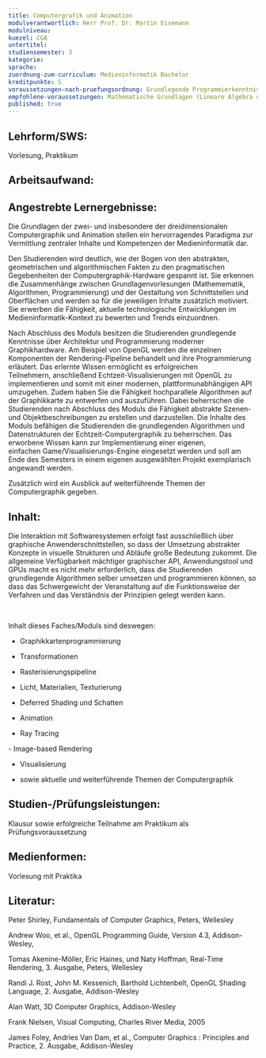 ```yaml
---
title: Computergrafik und Animation
modulverantwortlich: Herr Prof. Dr. Martin Eisemann
modulniveau:
kuezel: CGA
untertitel:
studiensemester: 3
kategorie:
sprache: 
zuordnung-zum-curriculum: Medieninformatik Bachelor
kreditpunkte: 5
voraussetzungen-nach-pruefungsordnung: Grundlegende Programmierkenntnisse einer objektorientierten Programmiersprache (Java, C++, oder ähnliches) und mathematische Kenntnisse aus dem Grundstudium (Vektoren, Matrizen)
empfohlene-voraussetzungen: Mathematische Grundlagen (Lineare Algebra und Analysis) aus dem Grundstudium; Algorithmische Grundlagen, Objektorientierte Programmierung, Datenstrukturen- Sicherer Umgang mit Java und Eclipse
published: true
---
```


## Lehrform/SWS:
Vorlesung, Praktikum

## Arbeitsaufwand:

## Angestrebte Lernergebnisse:
Die Grundlagen der zwei- und insbesondere der dreidimensionalen Computergraphik und Animation stellen ein hervorragendes Paradigma zur Vermittlung zentraler Inhalte und Kompetenzen der Medieninformatik dar.  


Den Studierenden wird deutlich, wie der Bogen von den abstrakten, geometrischen und algorithmischen Fakten zu den pragmatischen Gegebenheiten der Computergraphik-Hardware gespannt ist. Sie erkennen die Zusammenhänge zwischen Grundlagenvorlesungen (Mathemematik, Algorithmen, Programmierung) und der Gestaltung von Schnittstellen und Oberflächen und werden so für die jeweiligen Inhalte zusätzlich motiviert. Sie erwerben die Fähigkeit, aktuelle technologische Entwicklungen im Medieninformatik-Kontext zu bewerten und Trends einzuordnen.  


Nach Abschluss des Moduls besitzen die Studierenden grundlegende Kenntnisse über Architektur und Programmierung moderner Graphikhardware. Am Beispiel von OpenGL werden die einzelnen Komponenten der Rendering-Pipeline behandelt und ihre Programmierung erläutert. Das erlernte Wissen ermöglicht es erfolgreichen Teilnehmern, anschließend Echtzeit-Visualisierungen mit OpenGL zu implementieren und somit mit einer modernen, plattformunabhängigen API umzugehen. Zudem haben Sie die Fähigkeit hochparallele Algorithmen auf der Graphikkarte zu entwerfen und auszuführen. Dabei beherrschen die Studierenden nach Abschluss des Moduls die Fähigkeit abstrakte Szenen- und Objektbeschreibungen zu erstellen und darzustellen. Die Inhalte des Moduls befähigen die Studierenden die grundlegenden Algorithmen und Datenstrukturen der Echtzeit-Computergraphik zu beherrschen. Das erworbene Wissen kann zur Implementierung einer eigenen, einfachen Game/Visualisierungs-Engine eingesetzt werden und soll am Ende des Semesters in einem eigenen ausgewählten Projekt exemplarisch angewandt werden.  


Zusätzlich wird ein Ausblick auf weiterführende Themen der Computergraphik gegeben.

## Inhalt:
Die Interaktion mit Softwaresystemen erfolgt fast ausschließlich über graphische Anwenderschnittstellen, so dass der Umsetzung abstrakter Konzepte in visuelle Strukturen und Abläufe große Bedeutung zukommt. Die allgemeine Verfügbarkeit mächtiger graphischer API, Anwendungstool und GPUs macht es nicht mehr erforderlich, dass die Studierenden grundlegende Algorithmen selber umsetzen und programmieren können, so dass das Schwergewicht der Veranstaltung auf die Funktionsweise der Verfahren und das Verständnis der Prinzipien gelegt werden kann.  


   


Inhalt dieses Faches/Moduls sind deswegen:  


- Graphikkartenprogrammierung  


- Transformationen  


- Rasterisierungspipeline  


- Licht, Materialien, Texturierung  


- Deferred Shading und Schatten  


- Animation  


- Ray Tracing  


- Image-based Rendering  


- Visualisierung  


- sowie aktuelle und weiterführende Themen der Computergraphik

## Studien-/Prüfungsleistungen:
Klausur sowie erfolgreiche Teilnahme am Praktikum als Prüfungsvoraussetzung

## Medienformen:
Vorlesung mit Praktika

## Literatur:
Peter Shirley, Fundamentals of Computer Graphics, Peters, Wellesley

Andrew Woo, et al., OpenGL Programming Guide, Version 4.3, Addison-Wesley,

Tomas Akenine-Möller, Eric Haines, und Naty Hoffman, Real-Time Rendering, 3. Ausgabe, Peters, Wellesley

Randi J. Rost, John M. Kessenich, Barthold Lichtenbelt, OpenGL Shading Language, 2. Ausgabe, Addison-Wesley

Alan Watt, 3D Computer Graphics, Addison-Wesley

Frank Nielsen, Visual Computing, Charles River Media, 2005

James Foley, Andries Van Dam, et al., Computer Graphics : Principles and Practice, 2. Ausgabe, Addison-Wesley

